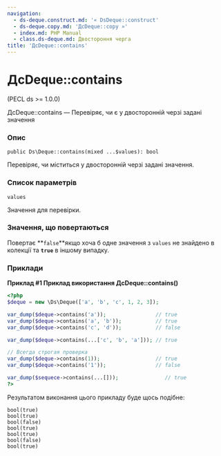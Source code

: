 ```yaml
---
navigation:
  - ds-deque.construct.md: '« DsDeque::construct'
  - ds-deque.copy.md: 'ДсDeque::copy »'
  - index.md: PHP Manual
  - class.ds-deque.md: Двостороння черга
title: 'ДсDeque::contains'
---
```

# ДсDeque::contains

(PECL ds >= 1.0.0)

ДсDeque::contains — Перевіряє, чи є у двосторонній черзі задані значення

### Опис

```methodsynopsis
public Ds\Deque::contains(mixed ...$values): bool
```

Перевіряє, чи міститься у двосторонній черзі задані значення.

### Список параметрів

`values`

Значення для перевірки.

### Значення, що повертаються

Повертає \*\*`false`\*\*якщо хоча б одне значення з `values` не знайдено в колекції та **`true`** в іншому випадку.

### Приклади

**Приклад #1 Приклад використання **ДсDeque::contains()****

```php
<?php
$deque = new \Ds\Deque(['a', 'b', 'c', 1, 2, 3]);

var_dump($deque->contains('a'));                // true
var_dump($deque->contains('a', 'b'));           // true
var_dump($deque->contains('c', 'd'));           // false

var_dump($deque->contains(...['c', 'b', 'a'])); // true

// Всегда строгая проверка
var_dump($deque->contains(1));                  // true
var_dump($deque->contains('1'));                // false

var_dump($sequece->contains(...[]));               // true
?>
```

Результатом виконання цього прикладу буде щось подібне:

```
bool(true)
bool(true)
bool(false)
bool(true)
bool(true)
bool(false)
bool(true)
```
